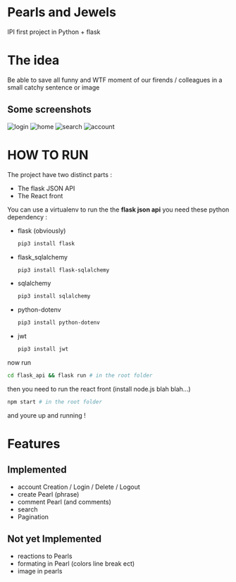 # Pearls and Jewels

IPI first project in Python + flask

# The idea

Be able to save all funny and WTF moment of our firends / colleagues in a small catchy sentence or image

## Some screenshots

![login](http://url/to/img.png)
![home](http://url/to/img.png)
![search](http://url/to/img.png)
![account](http://url/to/img.png)

# HOW TO RUN

The project have two distinct parts :

- The flask JSON API
- The React front

You can use a virtualenv to run the the **flask json api** you need these python dependency :

- flask (obviously)
  ```bash
  pip3 install flask
  ```
- flask_sqlalchemy
  ```bash
  pip3 install flask-sqlalchemy
  ```
- sqlalchemy
  ```bash
  pip3 install sqlalchemy
  ```
- python-dotenv

  ```bash
  pip3 install python-dotenv
  ```

- jwt
  ```bash
  pip3 install jwt
  ```

now run

```bash
cd flask_api && flask run # in the root folder
```

then you need to run the react front (install node.js blah blah...)

```bash
npm start # in the root folder
```

and youre up and running !

# Features

## Implemented

- account Creation / Login / Delete / Logout
- create Pearl (phrase)
- comment Pearl (and comments)
- search
- Pagination

## Not yet Implemented

- reactions to Pearls
- formating in Pearl (colors line break ect)
- image in pearls
